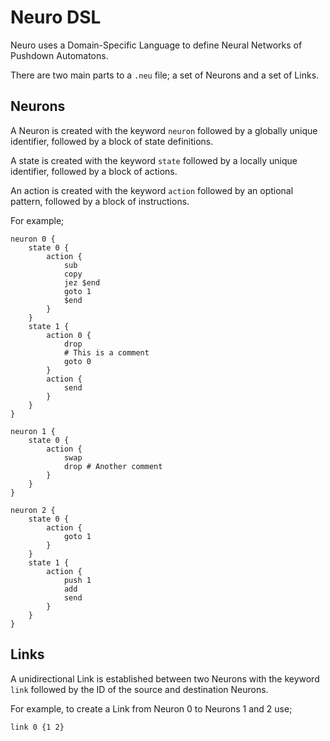 # Neuro DSL

Neuro uses a Domain-Specific Language to define Neural Networks of Pushdown Automatons.

There are two main parts to a `.neu` file; a set of Neurons and a set of Links.

## Neurons

A Neuron is created with the keyword `neuron` followed by a globally unique identifier, followed by a block of state definitions.

A state is created with the keyword `state` followed by a locally unique identifier, followed by a block of actions.

An action is created with the keyword `action` followed by an optional pattern, followed by a block of instructions.

For example;
```
neuron 0 {
    state 0 {
        action {
            sub
            copy
            jez $end
            goto 1
            $end
        }
    }
    state 1 {
        action 0 {
            drop
            # This is a comment
            goto 0
        }
        action {
            send
        }
    }
}

neuron 1 {
    state 0 {
        action {
            swap
            drop # Another comment
        }
    }
}

neuron 2 {
    state 0 {
        action {
            goto 1
        }
    }
    state 1 {
        action {
            push 1
            add
            send
        }
    }
}
```

## Links

A unidirectional Link is established between two Neurons with the keyword `link` followed by the ID of the source and destination Neurons.

For example, to create a Link from Neuron 0 to Neurons 1 and 2 use;

```
link 0 {1 2}
```

